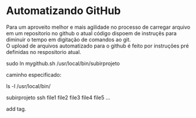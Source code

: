 
# Automatizando GitHub

Para um aproveito melhor e mais agilidade no processo de carregar arquivo em um repositorio no github o atual código dispoem de instruçẽs para diminuir o tempo em digitação de comandos ao git.        
O upload de arquivos automatizado para o github é feito por instruções pré definidas no respositorio atual.

sudo ln mygithub.sh /usr/local/bin/subirprojeto


caminho especificado:


ls -l /usr/local/bin/



subirprojeto ssh file1 file2 file3 file4 file5 ...

add tag.
